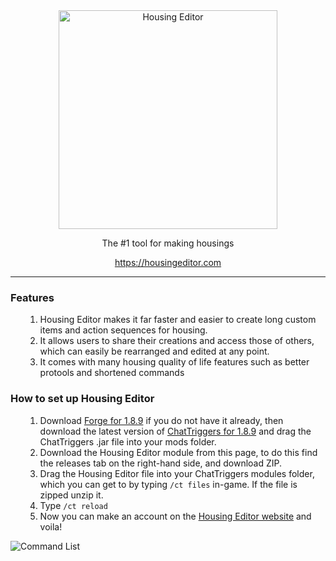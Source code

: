 <div align="center"><img src="https://www.housingeditor.com/img/logo.b2fb1e76.svg" alt="Housing Editor" width="350" />
<p>The #1 tool for making housings</p>
<p><a href="https://housingeditor.com" target="_blank">https://housingeditor.com</a></p>
<hr /></div>
<h3 style="text-align: left;">Features</h3>
<ol>
<li style="list-style-type: none;">
<ol>
<li>Housing Editor makes it far faster and easier to create long custom items and action sequences for housing.</li>
<li>It allows users to share their creations and access those of others, which can easily be rearranged and edited at any point.</li>
<li>It comes with many housing quality of life features such as better protools and shortened commands</li>
</ol>
</li>
</ol>
<h3 style="text-align: left;">How to set up Housing Editor</h3>
<ol>
<li style="list-style-type: none;">
<ol>
<li>Download <a href="https://files.minecraftforge.net/net/minecraftforge/forge/index_1.8.9.html">Forge for 1.8.9</a> if you do not have it already, then download the latest version of <a href="https://www.chattriggers.com/">ChatTriggers for 1.8.9</a> and drag the ChatTriggers .jar file into your mods folder.</li>
<li>Download the Housing Editor module from this page, to do this find the releases tab on the right-hand side, and download ZIP.</li>
<li>Drag the Housing Editor file into your ChatTriggers modules folder, which you can get to by typing <code>/ct files</code> in-game. If the file is zipped unzip it.</li>
<li>Type <code>/ct reload</code></li>
<li>Now you can make an account on the <a href="https://www.housingeditor.com" target="_blank">Housing Editor website</a> and voila!</li>
</ol>
</li>
</ol>
<p><img src="https://cdn.discordapp.com/attachments/994735120688873662/995541839346139216/unknown.png" alt="Command List" /></p>
